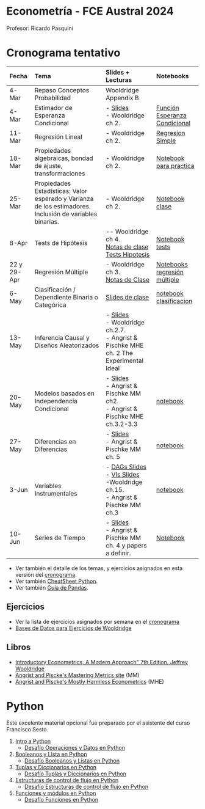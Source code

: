 # Econometría - FCE Austral 2024

Profesor: Ricardo Pasquini

# Cronograma tentativo 


|Fecha|Tema|Slides + Lecturas|Notebooks|
|:----|:----|:----|:----|
|4-Mar|Repaso Conceptos Probabilidad|Wooldridge Appendix B||
|4- Mar|Estimador de Esperanza Condicional|- [Slides](https://github.com/rpasquini/econometria/blob/main/slides/cef.pdf)<br/>- Wooldridge   ch 2.|[Función Esperanza Condicional](https://github.com/rpasquini/econometria/blob/main/notebooks/CEF_intro_Austral.ipynb)<br/>|
|11-Mar|Regresión   Lineal|- Wooldridge   ch 2.| [Regresion Simple](https://github.com/rpasquini/econometria/blob/main/notebooks/OLS.ipynb)<br/> |
|18-Mar|Propiedades algebraicas, bondad de ajuste, transformaciones |- Wooldridge   ch 2.| [Notebook para practica](https://github.com/rpasquini/econometria/blob/main/notebooks/OLS_2_Ajuste_Propiedades_Test_de_Hip%C3%B3tesis.ipynb)<br/>                                                  |
|25-Mar|Propiedades Estadísticas: Valor esperado y Varianza de los estimadores. Inclusión de variables binarias.|- Wooldridge   ch 2.|[Notebook clase](https://github.com/rpasquini/econometria/blob/main/OLS%20dummys.ipynb)<br/>                                                               |
|8-Apr|Tests de Hipótesis|-- Wooldridge   ch 4.<br/> [Notas de clase Tests Hipotesis](https://github.com/rpasquini/econometria/blob/main/slides/Test%20Hipotesis.pdf)| [Notebook tests](https://github.com/rpasquini/econometria/blob/main/Ejemplos_Testeo_de_Hip%C3%B3tesis.ipynb) |
|22 y 29-Apr|Regresión Múltiple|- Wooldridge   ch 3. <br/>  [Notas de Clase](https://github.com/rpasquini/econometria/blob/main/slides/Regresi%C3%B3n%20M%C3%BAltiple.pdf)| [Notebooks regresión múltiple](https://github.com/rpasquini/econometria/blob/main/notebooks/Ejemplos_Regresion_Multiple.ipynb) |
|6-May|Clasificación / Dependiente Binaria o Categórica  | [Slides de clase](https://github.com/rpasquini/econometria/blob/main/slides/Modelos%20Clasificaci%C3%B3n.pdf)<br/>| [notebook clasificacion](https://github.com/rpasquini/econometria/blob/main/5_Modelos_de_Clasificacion.ipynb) |
|13-May|Inferencia   Causal y Diseños Aleatorizados|- [Slides](https://github.com/rpasquini/econometria/blob/main/slides/Sesgo%20selecci%C3%B3n%20y%20RCTs.pdf)<br/>- Wooldridge   ch.2.7. <br/> - Angrist & Pischke MHE ch. 2 The Experimental Ideal| |
|20-May|Modelos   basados en Independencia Condicional|- [Slides](https://github.com/rpasquini/econometria/blob/main/slides/CIA.pdf)<br/>- Angrist   & Pischke MM ch2.  <br/>- Angrist &   Pischke MHE ch.3.2-3.3| [notebook](https://github.com/rpasquini/econometria/blob/main/CIA_y_Matching.ipynb)|
|27-May|Diferencias   en Diferencias|- [Slides](https://github.com/rpasquini/econometria/blob/main/slides/DD.pdf)<br/>- Angrist   & Pischke MM ch. 5| [notebook](https://github.com/rpasquini/econometria/blob/main/notebooks/Diferencias_en_Diferencias.ipynb) |
|3-Jun|Variables   Instrumentales|- [DAGs Slides](https://github.com/rpasquini/econometria/blob/main/slides/Dags.pdf)<br/>- [VIs Slides](https://github.com/rpasquini/econometria/blob/main/slides/IVs.pdf)<br/> -Wooldridge   ch.15. <br/>- Angrist & Pischke MM ch.3|[notebook](https://github.com/rpasquini/econometria/blob/main/Instrumental_Variables.ipynb) |
|10-Jun|Series de Tiempo|- [Slides](https://github.com/rpasquini/econometria/blob/main/slides/Series%20de%20Tiempo.pdf)<br/> - Angrist   & Pischke MM ch. 4  y papers a   definir.| [Notebook](https://github.com/rpasquini/econometria/blob/main/Series_de_Tiempo.ipynb) |

* Ver también el detalle de los temas, y ejercicios asignados en esta versión del [cronograma](https://alumniiaeedu-my.sharepoint.com/:x:/g/personal/rpasquini_austral_edu_ar/EYxX_bAdzahGpWJe7p4WDuwBTN0jEWwvXJTbXr0KaDm4eg?e=kwJC4z).
* Ver también [CheatSheet Python](https://github.com/rpasquini/econometria/blob/main/datos/cheatsheet-python-1.pdf).
* Ver también [Guía de Pandas](https://github.com/rpasquini/econometria/blob/main/notebooks/Pandas_Austral.ipynb).




## Ejercicios

* Ver la lista de ejercicios asignados por semana en el [cronograma](https://alumniiaeedu-my.sharepoint.com/:x:/g/personal/rpasquini_austral_edu_ar/EYxX_bAdzahGpWJe7p4WDuwBTN0jEWwvXJTbXr0KaDm4eg?e=kwJC4z)
* [Bases de Datos para Ejercicios de Wooldridge](https://academic.cengage.com/resource_uploads/downloads/1111531048_374626.zip)



## Libros

* [Introductory Econometrics, A Modern Approach" 7th Edition. Jeffrey Wooldridge](https://www.amazon.com/Introductory-Econometrics-Modern-Approach-MindTap/dp/1337558869/ref=sr_1_1?keywords=introductory+econometrics+a+modern+approach&qid=1674591514&s=books&sprefix=introductory+econo%2Cstripbooks-intl-ship%2C303&sr=1-1)
* [Angrist and Piscke's Mastering Metrics site](https://www.masteringmetrics.com/) (MM)
* [Angrist and Piscke's Mostly Harmless Econometrics](https://www.researchgate.net/publication/51992844_Mostly_Harmless_Econometrics_An_Empiricist's_Companion) (MHE)



# Python

Este excelente material opcional fue preparado por el asistente del curso Francisco Sesto.

1. [Intro a Python](https://github.com/rpasquini/econometria/blob/main/notebooks/1_Python_Austral.ipynb)
   * [Desafío Operaciones y Datos en Python](https://github.com/rpasquini/econometria/blob/main/notebooks/Desafío_Operaciones_y_Datos_Python_Austral.ipynb)
2. [Booleanos y Lista en Python](https://github.com/rpasquini/econometria/blob/main/notebooks/2_Python_Austral.ipynb)
   * [Desafío Booleanos y Listas en Python](https://github.com/rpasquini/econometria/blob/main/notebooks/Desafío_Booleanos_y_Listas_Python_Austral.ipynb)
3. [Tuplas y Diccionarios en Python](https://github.com/rpasquini/econometria/blob/main/notebooks/3_Python_Austral.ipynb)
   * [Desafío Tuplas y Diccionarios en Python](https://github.com/rpasquini/econometria/blob/main/notebooks/Desafío_Tuplas_y_Diccionarios_Python_Austral.ipynb)
4. [Estructuras de control de flujo en Python](https://github.com/rpasquini/econometria/blob/main/notebooks/4_Python_Austral.ipynb)
   * [Desafío Estructuras de control de flujo en Python](https://github.com/rpasquini/econometria/blob/main/notebooks/Desafío_Estructuras_de_Control_de_Flujo_Python_Austral.ipynb)
5. [Funciones y módulos en Python](https://github.com/rpasquini/econometria/blob/main/notebooks/5_Python_Austral.ipynb)
   * [Desafío Funciones en Python](https://github.com/rpasquini/econometria/blob/main/notebooks/Desafío_de_Funciones_Python_Austral.ipynb)
